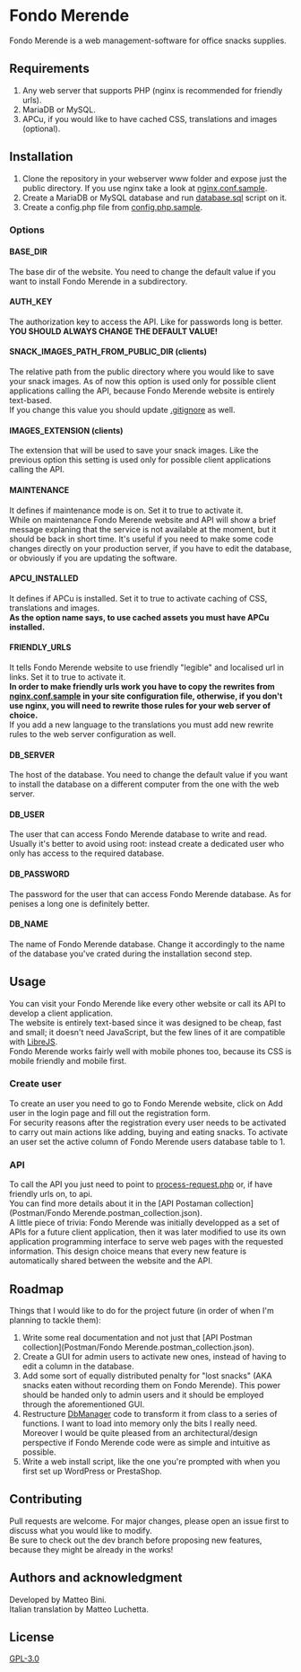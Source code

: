 # Fondo Merende
Fondo Merende is a web management-software for office snacks supplies.

## Requirements
1. Any web server that supports PHP (nginx is recommended for friendly urls).
2. MariaDB or MySQL.
3. APCu, if you would like to have cached CSS, translations and images (optional).

## Installation
1. Clone the repository in your webserver www folder and expose just the public directory. If you use nginx take a look at [nginx.conf.sample](nginx.conf.sample).  
2. Create a MariaDB or MySQL database and run [database.sql](database.sql) script on it.  
3. Create a config.php file from [config.php.sample](config.php.sample).  

### Options  

#### BASE\_DIR
The base dir of the website. You need to change the default value if you want to install Fondo Merende in a subdirectory.

#### AUTH\_KEY
The authorization key to access the API. Like for passwords long is better.  
**YOU SHOULD ALWAYS CHANGE THE DEFAULT VALUE!**

#### SNACK\_IMAGES\_PATH\_FROM\_PUBLIC\_DIR (clients)
The relative path from the public directory where you would like to save your snack images. As of now this option is used only for possible client applications calling the API, because Fondo Merende website is entirely text-based.  
If you change this value you should update [.gitignore](.gitignore) as well.

#### IMAGES\_EXTENSION (clients)
The extension that will be used to save your snack images. Like the previous option this setting is used only for possible client applications calling the API. 

#### MAINTENANCE
It defines if maintenance mode is on. Set it to true to activate it.  
While on maintenance Fondo Merende website and API will show a brief message explaning that the service is not available at the moment, but it should be back in short time. It's useful if you need to make some code changes directly on your production server, if you have to edit the database, or obviously if you are updating the software.

#### APCU\_INSTALLED
It defines if APCu is installed. Set it to true to activate caching of CSS, translations and images.  
**As the option name says, to use cached assets you must have APCu installed.**

#### FRIENDLY\_URLS
It tells Fondo Merende website to use friendly "legible" and localised url in links. Set it to true to activate it.  
**In order to make friendly urls work you have to copy the rewrites from [nginx.conf.sample](nginx.conf.sample) in your site configuration file, otherwise, if you don't use nginx, you will need to rewrite those rules for your web server of choice.**  
If you add a new language to the translations you must add new rewrite rules to the web server configuration as well.

#### DB\_SERVER
The host of the database. You need to change the default value if you want to install the database on a different computer from the one with the web server. 

#### DB\_USER
The user that can access Fondo Merende database to write and read. Usually it's better to avoid using root: instead create a dedicated user who only has access to the required database.

#### DB\_PASSWORD
The password for the user that can access Fondo Merende database. As for penises a long one is definitely better.

#### DB\_NAME
The name of Fondo Merende database. Change it accordingly to the name of the database you've crated during the installation second step.

## Usage
You can visit your Fondo Merende like every other website or call its API to develop a client application.  
The website is entirely text-based since it was designed to be cheap, fast and small; it doesn't need JavaScript, but the few lines of it are compatible with [LibreJS](https://www.gnu.org/software/librejs/).  
Fondo Merende works fairly well with mobile phones too, because its CSS is mobile friendly and mobile first.

### Create user
To create an user you need to go to Fondo Merende website, click on Add user in the login page and fill out the registration form.  
For security reasons after the registration every user needs to be activated to carry out main actions like adding, buying and eating snacks. To activate an user set the active column of Fondo Merende users database table to 1.

### API
To call the API you just need to point to [process-request.php](public/process-request.php) or, if have friendly urls on, to api.  
You can find more details about it in the [API Postaman collection](Postman/Fondo Merende.postman_collection.json).  
A little piece of trivia: Fondo Merende was initially developped as a set of APIs for a future client application, then it was later modified to use its own application programming interface to serve web pages with the requested information. This design choice means that every new feature is automatically shared between the website and the API.

## Roadmap
Things that I would like to do for the project future (in order of when I'm planning to tackle them):

1. Write some real documentation and not just that [API Postman collection](Postman/Fondo Merende.postman_collection.json).
2. Create a GUI for admin users to activate new ones, instead of having to edit a column in the database.
3. Add some sort of equally distributed penalty for "lost snacks" (AKA snacks eaten without recording them on Fondo Merende). This power should be handed only to admin users and it should be employed through the aforementioned GUI.
4. Restructure [DbManager](DbManager.php) code to transform it from class to a series of functions. I want to load into memory only the bits I really need. Moreover I would be quite pleased from an architectural/design perspective if Fondo Merende code were as simple and intuitive as possible.
5. Write a web install script, like the one you're prompted with when you first set up WordPress or PrestaShop.

## Contributing
Pull requests are welcome. For major changes, please open an issue first to discuss what you would like to modify.  
Be sure to check out the dev branch before proposing new features, because they might be already in the works!

## Authors and acknowledgment
Developed by Matteo Bini.  
Italian translation by Matteo Luchetta.

## License
[GPL-3.0](https://www.gnu.org/licenses/gpl-3.0)
